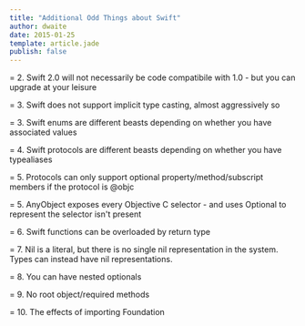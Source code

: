 ```yaml
---
title: "Additional Odd Things about Swift"
author: dwaite
date: 2015-01-25
template: article.jade
publish: false
---
```


= 2. Swift 2.0 will not necessarily be code compatibile with 1.0 - but you can upgrade at your leisure

= 3. Swift does not support implicit type casting, almost aggressively so

= 3. Swift enums are different beasts depending on whether you have associated values

= 4. Swift protocols are different beasts depending on whether you have typealiases

= 5. Protocols can only support optional property/method/subscript members if the protocol is @objc

= 5. AnyObject exposes every Objective C selector - and uses Optional to represent the selector isn't present

= 6. Swift functions can be overloaded by return type

= 7. Nil is a literal, but there is no single nil representation in the system. Types can instead have nil representations.

= 8. You can have nested optionals

= 9. No root object/required methods

= 10. The effects of importing Foundation

